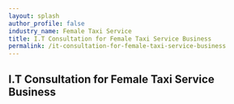 ```yaml
---
layout: splash 
author_profile: false 
industry_name: Female Taxi Service
title: I.T Consultation for Female Taxi Service Business
permalink: /it-consultation-for-female-taxi-service-business
---
```


## I.T Consultation for Female Taxi Service Business